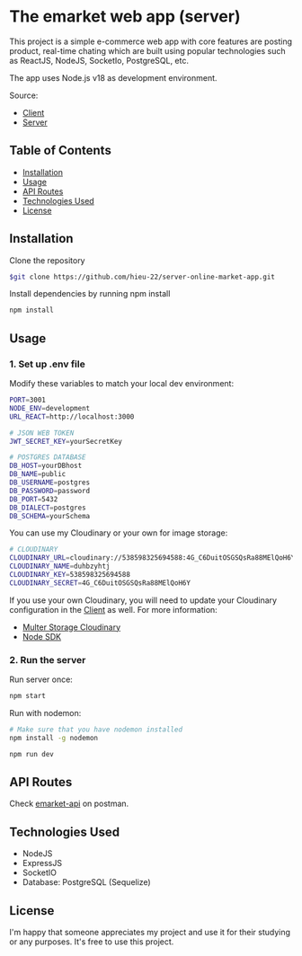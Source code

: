 # The emarket web app (server)

This project is a simple e-commerce web app with core features are posting product, real-time chating which are built using popular technologies such as ReactJS, NodeJS, SocketIo, PostgreSQL, etc.

The app uses Node.js v18 as development environment.

Source:
- [Client](https://github.com/hieu-22/client-online-market-app.git)
- [Server](https://github.com/hieu-22/server-online-market-app.git)

## Table of Contents
- [Installation](#installation)
- [Usage](#usage)
- [API Routes](#api-routes)
- [Technologies Used](#technologies-used)
- [License](#license)

## Installation
Clone the repository
```sh
$git clone https://github.com/hieu-22/server-online-market-app.git
```
Install dependencies by running npm install
```sh
npm install
```
## Usage
### 1. Set up .env file
Modify these variables to match your local dev environment:
```sh
PORT=3001
NODE_ENV=development
URL_REACT=http://localhost:3000

# JSON WEB TOKEN
JWT_SECRET_KEY=yourSecretKey

# POSTGRES DATABASE
DB_HOST=yourDBhost
DB_NAME=public
DB_USERNAME=postgres
DB_PASSWORD=password
DB_PORT=5432
DB_DIALECT=postgres
DB_SCHEMA=yourSchema
```
You can use my Cloudinary or your own for image storage:
```sh
# CLOUDINARY
CLOUDINARY_URL=cloudinary://538598325694588:4G_C6DuitOSGSQsRa88MElQoH6Y@duhbzyhtj
CLOUDINARY_NAME=duhbzyhtj
CLOUDINARY_KEY=538598325694588
CLOUDINARY_SECRET=4G_C6DuitOSGSQsRa88MElQoH6Y
```
If you use your own Cloudinary, you will need to update your Cloudinary configuration in the [Client](https://github.com/hieu-22/client-online-market-app/tree/master#usage) as well.
For more information:
- [Multer Storage Cloudinary](https://www.npmjs.com/package/multer-storage-cloudinary)
- [Node SDK](https://cloudinary.com/documentation/node_quickstart)

### 2. Run the server
Run server once:
```sh
npm start
```
Run with nodemon:
```sh
# Make sure that you have nodemon installed
npm install -g nodemon
```
```sh
npm run dev
```
## API Routes
Check [emarket-api](https://www.postman.com/maintenance-saganist-21460907/workspace/nmhieu191/documentation/25292509-97a03a47-f4a0-4cdb-9dc3-94e6f1a8bb1c) on postman.

## Technologies Used
- NodeJS
- ExpressJS
- SocketIO
- Database: PostgreSQL (Sequelize)

## License
I'm happy that someone appreciates my project and use it for their studying or any purposes. It's free to use this project.
